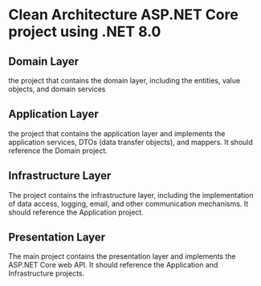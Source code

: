 # Clean Architecture ASP.NET Core project using .NET 8.0

## Domain Layer 
the project that contains the domain layer, including the entities, value objects, and domain services

## Application Layer 
the project that contains the application layer and implements the application services, DTOs (data transfer objects), and mappers. It should reference the Domain project.

## Infrastructure Layer 
The project contains the infrastructure layer, including the implementation of data access, logging, email, and other communication mechanisms. It should reference the Application project.

## Presentation Layer 
The main project contains the presentation layer and implements the ASP.NET Core web API. It should reference the Application and Infrastructure projects.
